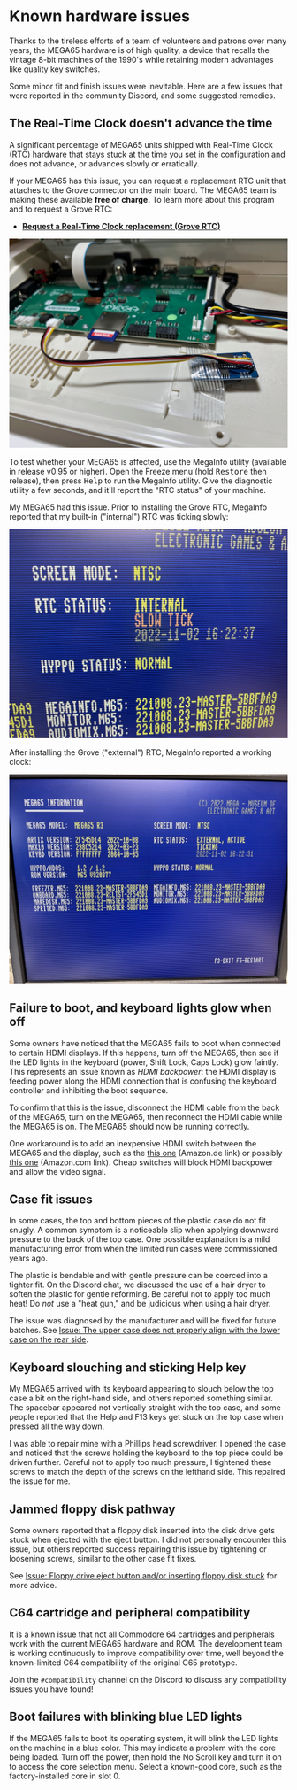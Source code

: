 # Known hardware issues

Thanks to the tireless efforts of a team of volunteers and patrons over many years, the MEGA65 hardware is of high quality, a device that recalls the vintage 8-bit machines of the 1990's while retaining modern advantages like quality key switches.

Some minor fit and finish issues were inevitable. Here are a few issues that were reported in the community Discord, and some suggested remedies.

## The Real-Time Clock doesn't advance the time

A significant percentage of MEGA65 units shipped with Real-Time Clock (RTC) hardware that stays stuck at the time you set in the configuration and does not advance, or advances slowly or erratically.

If your MEGA65 has this issue, you can request a replacement RTC unit that attaches to the Grove connector on the main board. The MEGA65 team is making these available **free of charge.** To learn more about this program and to request a Grove RTC:

-   **[Request a Real-Time Clock replacement (Grove RTC)](https://files.mega65.org?ar=ff484da0-d942-4e9b-adf1-3b5a77acaa25)**

![The replacement "Grove RTC" unit installed](photos/rtc_grove.jpeg)

To test whether your MEGA65 is affected, use the MegaInfo utility (available in release v0.95 or higher). Open the Freeze menu (hold <kbd>Restore</kbd> then release), then press <kbd>Help</kbd> to run the MegaInfo utility. Give the diagnostic utility a few seconds, and it'll report the "RTC status" of your machine.

My MEGA65 had this issue. Prior to installing the Grove RTC, MegaInfo reported that my built-in ("internal") RTC was ticking slowly:

![The MegaInfo utility showing a broken "internal" RTC](screenshots/megainfo_slowrtc.jpeg)

After installing the Grove ("external") RTC, MegaInfo reported a working clock:

![The MegaInfo utility showing a working Grove ("external") RTC](screenshots/megainfo.jpeg)

## Failure to boot, and keyboard lights glow when off

Some owners have noticed that the MEGA65 fails to boot when connected to
certain HDMI displays. If this happens, turn off the MEGA65, then see if the
LED lights in the keyboard (power, Shift Lock, Caps Lock) glow faintly. This
represents an issue known as _HDMI backpower_: the HDMI display is feeding
power along the HDMI connection that is confusing the keyboard controller and
inhibiting the boot sequence.

To confirm that this is the issue, disconnect the HDMI cable from
the back of the MEGA65, turn on the MEGA65, then reconnect the HDMI cable while
the MEGA65 is on. The MEGA65 should now be running correctly.

One workaround is to add an inexpensive HDMI switch between the MEGA65 and the
display, such as the [this one](https://www.amazon.de/Blukar-Aluminium-Bi-Direction-Unterst%C3%BCtzt-Umschalter-Schwarz/dp/B08V8XD945/)
(Amazon.de link) or possibly [this
one](https://www.amazon.com/JSAUX-Switcher-Aluminum-Bi-Directional-Compatible/dp/B08GG4914P/)
(Amazon.com link). Cheap switches will block HDMI backpower and allow the video signal.

## Case fit issues

In some cases, the top and bottom pieces of the plastic case do not fit snugly. A common symptom is a noticeable slip when applying downward pressure to the back of the top case. One possible explanation is a mild manufacturing error from when the limited run cases were commissioned years ago.

The plastic is bendable and with gentle pressure can be coerced into a tighter fit. On the Discord chat, we discussed the use of a hair dryer to soften the plastic for gentle reforming. Be careful not to apply too much heat! Do _not_ use a "heat gun," and be judicious when using a hair dryer.

The issue was diagnosed by the manufacturer and will be fixed for future batches. See [Issue: The upper case does not properly align with the lower case on the rear side](https://files.mega65.org?ar=0c0091d3-9b57-4c20-9ed7-5248aa161011).

## Keyboard slouching and sticking Help key

My MEGA65 arrived with its keyboard appearing to slouch below the top case a bit on the right-hand side, and others reported something similar. The spacebar appeared not vertically straight with the top case, and some people reported that the Help and F13 keys get stuck on the top case when pressed all the way down.

I was able to repair mine with a Phillips head screwdriver. I opened the case and noticed that the screws holding the keyboard to the top piece could be driven further. Careful not to apply too much pressure, I tightened these screws to match the depth of the screws on the lefthand side. This repaired the issue for me.

## Jammed floppy disk pathway

Some owners reported that a floppy disk inserted into the disk drive gets stuck when ejected with the eject button. I did not personally encounter this issue, but others reported success repairing this issue by tightening or loosening screws, similar to the other case fit fixes.

See [Issue: Floppy drive eject button and/or inserting floppy disk stuck](https://files.mega65.org?ar=760a45f3-6c72-46c1-8534-59baad2661a0) for more advice.

## C64 cartridge and peripheral compatibility

It is a known issue that not all Commodore 64 cartridges and peripherals work with the current MEGA65 hardware and ROM. The development team is working continuously to improve compatibility over time, well beyond the known-limited C64 compatibility of the original C65 prototype.

Join the `#compatibility` channel on the Discord to discuss any compatibility issues you have found!

## Boot failures with blinking blue LED lights

If the MEGA65 fails to boot its operating system, it will blink the LED lights on the machine in a blue color. This may indicate a problem with the core being loaded. Turn off the power, then hold the No Scroll key and turn it on to access the core selection menu. Select a known-good core, such as the factory-installed core in slot 0.
